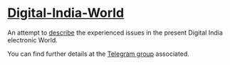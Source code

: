 # [Digital-India-World](https://github.com/kolumnin/Digital-India-World/)

An attempt to [describe](https://kolumnin.github.io/Digital-India-World/#gsc.tab=0) the experienced issues in the present Digital India electronic World. 

You can find further details at the [Telegram group](https://t.me/boost?c=2481506620) associated.
